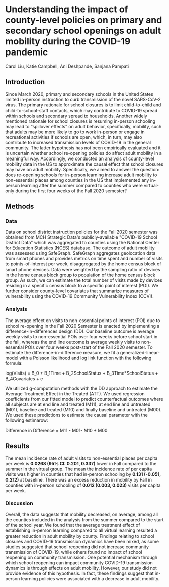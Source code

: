 # Understanding the impact of county-level policies on primary and secondary school openings on adult mobility during the COVID-19 pandemic 
Carol Liu, Katie Campbell, Ani Deshpande, Sanjana Pampati  
## Introduction
Since March 2020, primary and secondary schools in the United States limited in-person instruction to curb transmission of the novel SARS-CoV-2 virus. The primary rationale for school closures is to limit child-to-child and child-to-school-staff contacts, which may contribute to COVID-19 spread within schools and secondary spread to households. Another widely mentioned rationale for school closures is resuming in-person schooling may lead to “spillover effects” on adult behavior, specifically, mobility, such that adults may be more likely to go to work in-person or engage in recreational activities if schools are open, which, in turn, may also contribute to increased transmission levels of COVID-19 in the general community. The latter hypothesis has not been empirically evaluated and it is uncertain whether school re-opening policies do affect adult mobility in a meaningful way. Accordingly, we conducted an analysis of county-level mobility data in the US to approximate the causal effect that school closures may have on adult mobility. Specifically, we aimed to answer the question: does re-opening schools for in-person learning increase adult mobility to non-essential places among counties in the US that implemented any in-person learning after the summer compared to counties who were virtual-only during the first four weeks of the Fall 2020 semester?

## Methods
### Data
Data on school district instruction policies for the Fall 2020 semester was obtained from MCH Strategic Data's publicly-available "COVID-19 School District Data" which was aggregated to counties using the National Center for Education Statistics (NCES) database. The outcome of adult mobility was assessed using SafeGraph. SafeGraph aggregates geolocation data from smart phones and provides metrics on time spent and number of visits to points-of-interest per week, disaggregated by the home census block of smart phone devices. Data were weighted by the sampling ratio of devices in the home census block group to population of the home census block group. As such, we can estimate the total number of visits made by devices residing in a specific census block to a specific point of interest (POI). We further consider county-level covariates that summarize measures of vulnerability using the COVID-19 Community Vulnerability Index (CCVI). 

### Analysis
The average effect on visits to non-essential points of interest (POI) due to school re-opening in the Fall 2020 Semester is enacted by implementing a difference-in-differences design (DD). Our baseline outcome is average weekly visits to non-essential POIs over four weeks before school start in the fall, whereas the end line outcome is average weekly visits to non-essential POIs over four weeks post-start of the Fall 2020 semester. To estimate the difference-in-difference measure, we fit a generalized-linear-model with a Poisson likelihood and log link function with the following formula:

log(Visits) = B_0 + B_1Time + B_2SchoolStatus + B_3Time*SchoolStatus + B_4Covariates + e

We utilized g-computation methods with the DD approach to estimate the Average Treatment Effect in the Treated (ATT). We used regression coefficients from our fitted model to predict counterfactual outcomes where all subjects are at end line and treated (M11), at end line and untreated (M01), baseline and treated (M10) and finally baseline and untreated (M00). We used these predictions to estimate the causal parameter with the following estimarow:

Difference in Difference = M11 - M01- M10 + M00

## Results
The mean incidence rate of adult visits to non-essential places per capita per week is **0.0268 (95% CI: 0.201, 0.337)** lower in Fall compared to the summer in the virtual group. The mean the incidence rate of per capita visits was higher in counties that had in-person schooling by **0.131 (-0.051, 0.212)** at baseline. There was an excess reduction in mobility by Fall in counties with in-person schooling of **0.012 (0.003, 0.023)** visits per capita per week.

### Discussion
Overall, the data suggests that mobility decreased, on average, among all the counties included in the analysis from the summer compared to the start of the school year. We found that the average treatment effect of establishing in-person learning compared to all virtual learning resulted a greater reduction in adult mobility by county. Findings relating to school closures and COVID-19 transmission dynamics have been mixed, as some studies suggested that school reopening did not increase community transmission of COVID-19, while others found no impact of school reopening on community transmission. One potential mechanism through which school reopening can impact community COVID-19 transmission dynamics is through effects on adult mobility. However, our study did not provide evidence of this hypothesis. In fact, these findings suggest that in-person learning policies were associated with a decrease in adult mobility. 
